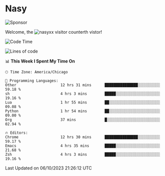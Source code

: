 # Nasy

<!--
<p align="center">
<img height="200" src="https://github-readme-stats.vercel.app/api?username=nasyxx&count_private=true&show_icons=true&theme=dracula&include_all_commits=true"/>
<img height="200" src="https://github-readme-stats.vercel.app/api/top-langs/?username=nasyxx&theme=dracula&hide=html,jupyter+notebook&count_private=true&show_icons=true"/>
</p>

  
----------------
-->

![Sponsor](https://img.shields.io/static/v1.svg?label=Sponsor&message=%E2%9D%A4&logo=GitHub&style=flat&color=pink)
 
Welcome, the ![nasyxx visitor counter](https://count.getloli.com/get/@nasyxx?theme=rule34)th vistor!
 
<!--START_SECTION:waka-->
![Code Time](http://img.shields.io/badge/Code%20Time-3%2C762%20hrs%209%20mins-blue)

![Lines of code](https://img.shields.io/badge/From%20Hello%20World%20I%27ve%20Written-6.3%20million%20lines%20of%20code-blue)

📊 **This Week I Spent My Time On** 

```text
🕑︎ Time Zone: America/Chicago

💬 Programming Languages: 
Other                    12 hrs 31 mins      ███████████████░░░░░░░░░░   59.18 % 
sh                       4 hrs 3 mins        █████░░░░░░░░░░░░░░░░░░░░   19.16 % 
Lua                      1 hr 55 mins        ██░░░░░░░░░░░░░░░░░░░░░░░   09.08 % 
Python                   1 hr 54 mins        ██░░░░░░░░░░░░░░░░░░░░░░░   09.00 % 
Org                      37 mins             █░░░░░░░░░░░░░░░░░░░░░░░░   02.94 % 

🔥 Editors: 
Chrome                   12 hrs 30 mins      ███████████████░░░░░░░░░░   59.17 % 
Emacs                    4 hrs 35 mins       █████░░░░░░░░░░░░░░░░░░░░   21.68 % 
Zsh                      4 hrs 3 mins        █████░░░░░░░░░░░░░░░░░░░░   19.16 % 
```


 Last Updated on 06/10/2023 21:26:12 UTC
<!--END_SECTION:waka-->

<!-- ![visitors](https://visitor-badge.laobi.icu/badge?page_id=nasyxx.nasyxx) -->
